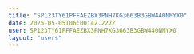 ```yaml
---
title: "SP123TY61PFFAEZBX3PNH7KG3663B3GBW440NMYX0"
date: 2025-05-05T06:00:42.227Z
user: SP123TY61PFFAEZBX3PNH7KG3663B3GBW440NMYX0
layout: "users"
---
```

    